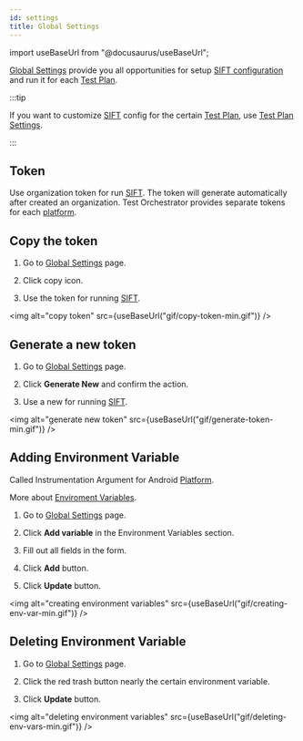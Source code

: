 ```yaml
---
id: settings
title: Global Settings
---
```


import useBaseUrl from "@docusaurus/useBaseUrl";

[Global Settings](/settings) provide you all opportunities for setup [SIFT configuration](/configuration) and run it for each [Test Plan](/test-plans).

:::tip

If you want to customize [SIFT](/sift) config for the certain [Test Plan](/test-plans), use [Test Plan Settings](/test-plan-settings).

:::

## Token

Use organization token for run [SIFT](/sift). The token will generate automatically after created an organization.
Test Orchestrator provides separate tokens for each [platform](/platforms).

## Copy the token

1. Go to [Global Settings](/settings) page.

2. Click copy icon.

3. Use the token for running [SIFT](/sift).

<img alt="copy token" src={useBaseUrl("gif/copy-token-min.gif")} />

## Generate a new token

1. Go to [Global Settings](/settings) page.

2. Click **Generate New** and confirm the action.

3. Use a new for running [SIFT](/sift).

<img alt="generate new token" src={useBaseUrl("gif/generate-token-min.gif")} />

## Adding Environment Variable

Called Instrumentation Argument for Android [Platform](/platforms).

More about [Enviroment Variables](/env-vars).

1. Go to [Global Settings](/settings) page.

2. Click **Add variable** in the Environment Variables section.

3. Fill out all fields in the form.

4. Click **Add** button.

5. Click **Update** button.

<img alt="creating environment variables" src={useBaseUrl("gif/creating-env-var-min.gif")} />

## Deleting Environment Variable

1. Go to [Global Settings](/settings) page.

2. Click the red trash button nearly the certain environment variable.

3. Click **Update** button.

<img alt="deleting environment variables" src={useBaseUrl("gif/deleting-env-vars-min.gif")} />
